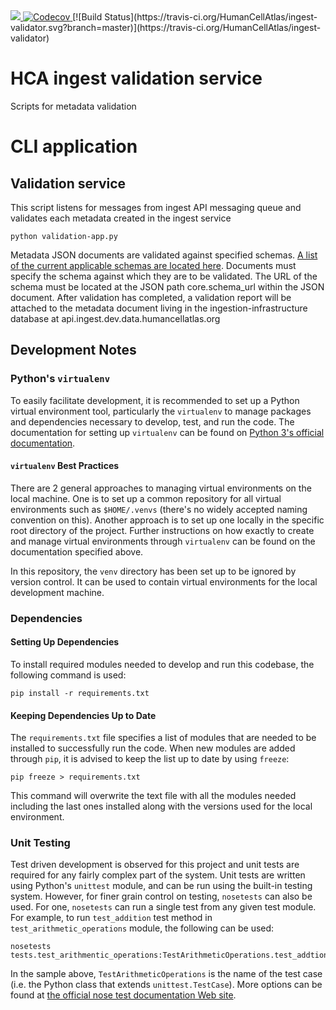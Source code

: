 <a href="https://codeclimate.com/github/HumanCellAtlas/ingest-validator/maintainability">
    <img src="https://api.codeclimate.com/v1/badges/acb71b5e1472ff38cbb2/maintainability" />
</a>
<a href="https://codecov.io/gh/HumanCellAtlas/ingest-validator">
  <img src="https://codecov.io/gh/HumanCellAtlas/ingest-validator/branch/master/graph/badge.svg" alt="Codecov" />
</a>
[![Build Status](https://travis-ci.org/HumanCellAtlas/ingest-validator.svg?branch=master)](https://travis-ci.org/HumanCellAtlas/ingest-validator)

# HCA ingest validation service

Scripts for metadata validation 


# CLI application 
## Validation service

This script listens for messages from ingest API messaging queue and validates each metadata created in the ingest service

```
python validation-app.py
```

Metadata JSON documents are validated against specified schemas. 
[A list of the current applicable schemas are located here](https://github.com/HumanCellAtlas/metadata-schema/tree/master/json_schema).
Documents must specify the schema against which they are to be validated. The URL of the schema must be located at the 
JSON path core.schema_url within the JSON document. After validation has completed, a validation report will be 
attached to the metadata document living in the ingestion-infrastructure database at api.ingest.dev.data.humancellatlas.org

## Development Notes

### Python's `virtualenv`

To easily facilitate development, it is recommended to set up a Python virtual environment tool, particularly the 
`virtualenv` to manage packages and dependencies necessary to develop, test, and run the code. The documentation for setting 
up `virtualenv` can be found on [Python 3's official documentation](https://packaging.python.org/guides/installing-using-pip-and-virtualenv).

#### `virtualenv` Best Practices

There are 2 general approaches to managing virtual environments on the local machine. One is to set up a common repository
for all virtual environments such as `$HOME/.venvs` (there's no widely accepted naming convention on this). Another
approach is to set up one locally in the specific root directory of the project. Further instructions on how exactly to 
create and manage virtual environments through `virtualenv` can be found on the documentation specified above.

In this repository, the `venv` directory has been set up to be ignored by version control. It can be used to contain
virtual environments for the local development machine. 
 
### Dependencies

#### Setting Up Dependencies

To install required modules needed to develop and run this codebase, the following command is used:

```
pip install -r requirements.txt
```

#### Keeping Dependencies Up to Date

The `requirements.txt` file specifies a list of modules that are needed to be installed to successfully run the code. 
When new modules are added through `pip`, it is advised to keep the list up to date by using `freeze`:

    pip freeze > requirements.txt
    
This command will overwrite the text file with all the modules needed including the last ones installed along with the
versions used for the local environment.

### Unit Testing

Test driven development is observed for this project and unit tests are required for any fairly complex part of the
system. Unit tests are written using Python's `unittest` module, and can be run using the built-in testing system. 
However, for finer grain control on testing, `nosetests` can also be used. For one, `nosetests` can run a single test
from any given test module. For example, to run `test_addition` test method in `test_arithmetic_operations` module, the
following can be used:

    nosetests tests.test_arithmentic_operations:TestArithmeticOperations.test_addtion
    
In the sample above, `TestArithmeticOperations` is the name of the test case (i.e. the Python class that extends 
`unittest.TestCase`). More options can be found at [the official nose test documentation Web site](http://nose.readthedocs.io/en/latest/usage.html).

